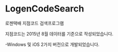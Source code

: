 # LogenCodeSearch
로젠택배 지점코드 검색프로그램

지점코드는 2015년 8월 데이터를 기준으로 작성되었습니다. 

-Windows 및 iOS 2가지 버전으로 개발되었습니다.
